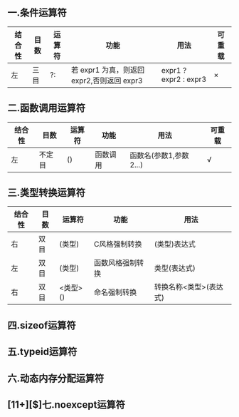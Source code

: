 ## 一.条件运算符

|结合性|目数|运算符|功能|用法|可重载|
|----|----|----|----|----|----|
|左|三目|?:|若 expr1 为真，则返回 expr2,否则返回 expr3|expr1 ? expr2 : expr3|×|

## 二.函数调用运算符

|结合性|目数|运算符|功能|用法|可重载|
|----|----|----|----|----|----|
|左|不定目|()|函数调用| 函数名(参数1,参数2...)|√|

## 三.类型转换运算符

|结合性|目数|运算符|功能|用法|
|----|----|----|----|----|
|右|双目|(类型)|C风格强制转换| (类型)表达式|
|左|双目|(类型)|函数风格强制转换| 类型(表达式)|
|右|双目|<类型>()|命名强制转换| 转换名称<类型>(表达式)|

## 四.sizeof运算符

## 五.typeid运算符

## 六.动态内存分配运算符

## \[11+\][$]七.noexcept运算符